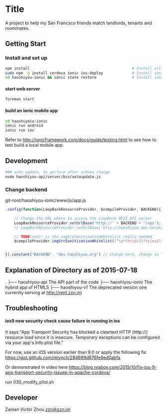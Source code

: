 # Title

A project to help my San Francsco friends match landlords, tenants and roommates.

## Getting Start
### Install and set up
```bash
npm install                                              # Install all npm package defined in package.json
sudo npm -g install cordova ionic ios-deploy             # Install ionic and cordova
cd haoshiyou-ionic && ionic state restore                # Install ionic plugins
```

#### start web server
```bash
foreman start
```

#### build an ionic mobile app

```bash
cd haoshiyoiu-ionic
ionic run android
ionic run ios
``` 
Refer to http://ionicframework.com/docs/guide/testing.html to see how to test build a local mobile app.
## Development
``` bash
### auto update, to perform after schema change
node haoshiyou-api/server/bin/autoupdate.js
```
### Change  backend
git-root/haoshiyou-ionic/www/js/app.js
```javascript
.config(function(LoopBackResourceProvider, $compileProvider, BACKEND){

    // Change the URL where to access the LoopBack REST API server
    LoopBackResourceProvider.setUrlBase('http://' + BACKEND + '/api');
    // LoopBackResourceProvider.setUrlBase('http://haoshiyou-dev.herokuapp.com/api');

    // TODO(zzn): is the imgSrcSanitizationWhitelist really needed
    $compileProvider.imgSrcSanitizationWhitelist(/^\s*(https?|ftp|mailto|content|file|assets-library):/);


}).constant("BACKEND", "dev.haoshiyou.org") // Change here, change to "localhost:5000"
```
## Explanation of Directory as of 2015-07-18
.
├── haoshiyou-api       The API part of the code
├── haoshiyou-ionic     The hybrid app of HTML5 
├── haoshiyou-v1        The deprecated version one currently serving at http://rent.zzn.im

## Troubleshooting
#### ios9 new security check cause failure in running in ios 
It says "App Transport Security has blocked a cleartext HTTP (http://) resource load since it is
insecure. Temporary exceptions can be configured via your app's Info.plist file."

For now, use an iOS version earlier than 9.0 or apply the following fix
https://gist.github.com/mlynch/284699d676fe9ed0abfa

Or demonstrated in video here
https://blog.nraboy.com/2015/10/fix-ios-9-app-transport-security-issues-in-apache-cordova/

run 030_modify_plist.sh


## Developer

Zainan Victor Zhou <zzn@zzn.im>
